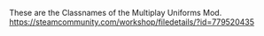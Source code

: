 These are the Classnames of the Multiplay Uniforms Mod.
https://steamcommunity.com/workshop/filedetails/?id=779520435
